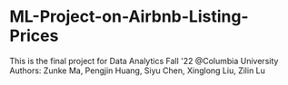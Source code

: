 # ML-Project-on-Airbnb-Listing-Prices  
This is the final project for Data Analytics Fall '22 @Columbia University  
Authors: Zunke Ma, Pengjin Huang, Siyu Chen, Xinglong Liu, Zilin Lu  
